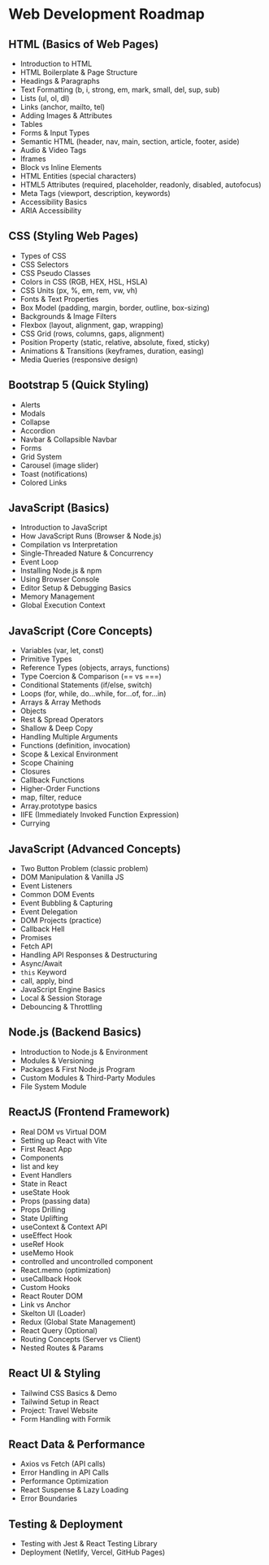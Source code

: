 # Web Development Roadmap

## HTML (Basics of Web Pages)

- Introduction to HTML
- HTML Boilerplate & Page Structure
- Headings & Paragraphs
- Text Formatting (b, i, strong, em, mark, small, del, sup, sub)
- Lists (ul, ol, dl)
- Links (anchor, mailto, tel)
- Adding Images & Attributes
- Tables
- Forms & Input Types
- Semantic HTML (header, nav, main, section, article, footer, aside)
- Audio & Video Tags
- Iframes
- Block vs Inline Elements
- HTML Entities (special characters)
- HTML5 Attributes (required, placeholder, readonly, disabled, autofocus)
- Meta Tags (viewport, description, keywords)
- Accessibility Basics
- ARIA Accessibility

## CSS (Styling Web Pages)

- Types of CSS
- CSS Selectors
- CSS Pseudo Classes
- Colors in CSS (RGB, HEX, HSL, HSLA)
- CSS Units (px, %, em, rem, vw, vh)
- Fonts & Text Properties
- Box Model (padding, margin, border, outline, box-sizing)
- Backgrounds & Image Filters
- Flexbox (layout, alignment, gap, wrapping)
- CSS Grid (rows, columns, gaps, alignment)
- Position Property (static, relative, absolute, fixed, sticky)
- Animations & Transitions (keyframes, duration, easing)
- Media Queries (responsive design)

## Bootstrap 5 (Quick Styling)

- Alerts
- Modals
- Collapse
- Accordion
- Navbar & Collapsible Navbar
- Forms
- Grid System
- Carousel (image slider)
- Toast (notifications)
- Colored Links

## JavaScript (Basics)

- Introduction to JavaScript
- How JavaScript Runs (Browser & Node.js)
- Compilation vs Interpretation
- Single-Threaded Nature & Concurrency
- Event Loop
- Installing Node.js & npm
- Using Browser Console
- Editor Setup & Debugging Basics
- Memory Management
- Global Execution Context

## JavaScript (Core Concepts)

- Variables (var, let, const)
- Primitive Types
- Reference Types (objects, arrays, functions)
- Type Coercion & Comparison (== vs ===)
- Conditional Statements (if/else, switch)
- Loops (for, while, do…while, for…of, for…in)
- Arrays & Array Methods
- Objects
- Rest & Spread Operators
- Shallow & Deep Copy
- Handling Multiple Arguments
- Functions (definition, invocation)
- Scope & Lexical Environment
- Scope Chaining
- Closures
- Callback Functions
- Higher-Order Functions
- map, filter, reduce
- Array.prototype basics
- IIFE (Immediately Invoked Function Expression)
- Currying

## JavaScript (Advanced Concepts)

- Two Button Problem (classic problem)
- DOM Manipulation & Vanilla JS
- Event Listeners
- Common DOM Events
- Event Bubbling & Capturing
- Event Delegation
- DOM Projects (practice)
- Callback Hell
- Promises
- Fetch API
- Handling API Responses & Destructuring
- Async/Await
- `this` Keyword
- call, apply, bind
- JavaScript Engine Basics
- Local & Session Storage
- Debouncing & Throttling

## Node.js (Backend Basics)

- Introduction to Node.js & Environment
- Modules & Versioning
- Packages & First Node.js Program
- Custom Modules & Third-Party Modules
- File System Module

## ReactJS (Frontend Framework)

- Real DOM vs Virtual DOM
- Setting up React with Vite
- First React App
- Components
- list and key
- Event Handlers
- State in React
- useState Hook
- Props (passing data)
- Props Drilling
- State Uplifting
- useContext & Context API
- useEffect Hook
- useRef Hook
- useMemo Hook
- controlled and uncontrolled component
- React.memo (optimization)
- useCallback Hook
- Custom Hooks
- React Router DOM
- Link vs Anchor
- Skelton UI (Loader)
- Redux (Global State Management)
- React Query (Optional)
- Routing Concepts (Server vs Client)
- Nested Routes & Params

## React UI & Styling

- Tailwind CSS Basics & Demo
- Tailwind Setup in React
- Project: Travel Website
- Form Handling with Formik

## React Data & Performance

- Axios vs Fetch (API calls)
- Error Handling in API Calls
- Performance Optimization
- React Suspense & Lazy Loading
- Error Boundaries

## Testing & Deployment

- Testing with Jest & React Testing Library
- Deployment (Netlify, Vercel, GitHub Pages)
